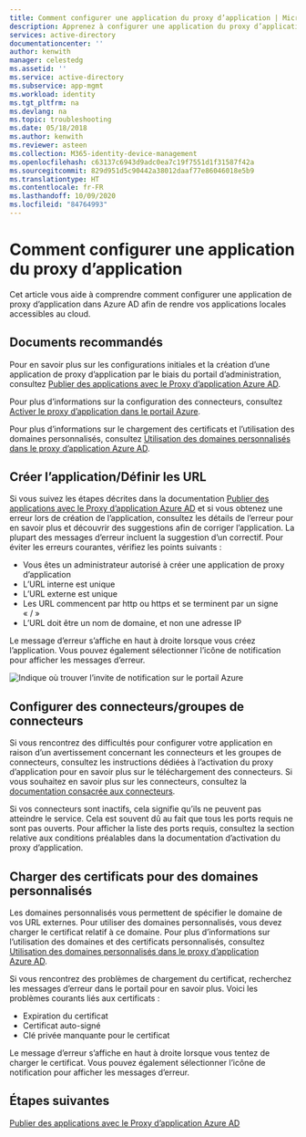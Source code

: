 ```yaml
---
title: Comment configurer une application du proxy d’application | Microsoft Docs
description: Apprenez à configurer une application du proxy d’application en quelques étapes simples
services: active-directory
documentationcenter: ''
author: kenwith
manager: celestedg
ms.assetid: ''
ms.service: active-directory
ms.subservice: app-mgmt
ms.workload: identity
ms.tgt_pltfrm: na
ms.devlang: na
ms.topic: troubleshooting
ms.date: 05/18/2018
ms.author: kenwith
ms.reviewer: asteen
ms.collection: M365-identity-device-management
ms.openlocfilehash: c63137c6943d9adc0ea7c19f7551d1f31587f42a
ms.sourcegitcommit: 829d951d5c90442a38012daaf77e86046018e5b9
ms.translationtype: HT
ms.contentlocale: fr-FR
ms.lasthandoff: 10/09/2020
ms.locfileid: "84764993"
---
```

# <a name="how-to-configure-an-application-proxy-application"></a>Comment configurer une application du proxy d’application

Cet article vous aide à comprendre comment configurer une application de proxy d’application dans Azure AD afin de rendre vos applications locales accessibles au cloud.

## <a name="recommended-documents"></a>Documents recommandés

Pour en savoir plus sur les configurations initiales et la création d’une application de proxy d’application par le biais du portail d’administration, consultez [Publier des applications avec le Proxy d’application Azure AD](application-proxy-add-on-premises-application.md).

Pour plus d’informations sur la configuration des connecteurs, consultez [Activer le proxy d’application dans le portail Azure](application-proxy-add-on-premises-application.md).

Pour plus d’informations sur le chargement des certificats et l’utilisation des domaines personnalisés, consultez [Utilisation des domaines personnalisés dans le proxy d’application Azure AD](application-proxy-configure-custom-domain.md).

## <a name="create-the-applicationsetting-the-urls"></a>Créer l’application/Définir les URL

Si vous suivez les étapes décrites dans la documentation [Publier des applications avec le Proxy d’application Azure AD](application-proxy-add-on-premises-application.md) et si vous obtenez une erreur lors de création de l’application, consultez les détails de l’erreur pour en savoir plus et découvrir des suggestions afin de corriger l’application. La plupart des messages d’erreur incluent la suggestion d’un correctif. Pour éviter les erreurs courantes, vérifiez les points suivants :

- Vous êtes un administrateur autorisé à créer une application de proxy d’application
- L’URL interne est unique
- L’URL externe est unique
- Les URL commencent par http ou https et se terminent par un signe « / »
- L’URL doit être un nom de domaine, et non une adresse IP

Le message d’erreur s’affiche en haut à droite lorsque vous créez l’application. Vous pouvez également sélectionner l’icône de notification pour afficher les messages d’erreur.

![Indique où trouver l’invite de notification sur le portail Azure](./media/application-proxy-config-how-to/error-message.png)

## <a name="configure-connectorsconnector-groups"></a>Configurer des connecteurs/groupes de connecteurs

Si vous rencontrez des difficultés pour configurer votre application en raison d’un avertissement concernant les connecteurs et les groupes de connecteurs, consultez les instructions dédiées à l’activation du proxy d’application pour en savoir plus sur le téléchargement des connecteurs. Si vous souhaitez en savoir plus sur les connecteurs, consultez la [documentation consacrée aux connecteurs](application-proxy-connectors.md).

Si vos connecteurs sont inactifs, cela signifie qu’ils ne peuvent pas atteindre le service. Cela est souvent dû au fait que tous les ports requis ne sont pas ouverts. Pour afficher la liste des ports requis, consultez la section relative aux conditions préalables dans la documentation d’activation du proxy d’application.

## <a name="upload-certificates-for-custom-domains"></a>Charger des certificats pour des domaines personnalisés

Les domaines personnalisés vous permettent de spécifier le domaine de vos URL externes. Pour utiliser des domaines personnalisés, vous devez charger le certificat relatif à ce domaine. Pour plus d’informations sur l’utilisation des domaines et des certificats personnalisés, consultez [Utilisation des domaines personnalisés dans le proxy d’application Azure AD](application-proxy-configure-custom-domain.md).

Si vous rencontrez des problèmes de chargement du certificat, recherchez les messages d’erreur dans le portail pour en savoir plus. Voici les problèmes courants liés aux certificats :

- Expiration du certificat
- Certificat auto-signé
- Clé privée manquante pour le certificat

Le message d’erreur s’affiche en haut à droite lorsque vous tentez de charger le certificat. Vous pouvez également sélectionner l’icône de notification pour afficher les messages d’erreur.

## <a name="next-steps"></a>Étapes suivantes

[Publier des applications avec le Proxy d’application Azure AD](application-proxy-add-on-premises-application.md)
